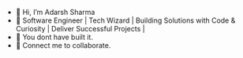- 👋 Hi, I’m Adarsh Sharma 
- 🎯 Software Engineer | Tech Wizard | Building Solutions with Code & Curiosity | Deliver Successful Projects |
- 🌱 You dont have built it.
- 🚀 Connect me to collaborate.
  

<!---
adarshSH999/adarshSH999 is a ✨ special ✨ repository because its `README.md` (this file) appears on your GitHub profile.
You can click the Preview link to take a look at your changes.
--->
